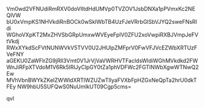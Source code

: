 Vm0wd2VFNUdiRmRXV0doVlltdHdUMVp0TVZOV1JsbDNXa1pPVmxKc2NEQlVW
bU0xVmpKS1NHVkdiRnBOCk0wSklWbTB4UzFJeVRrbGlSbVJYQ2sweFNsRldi
WGhoVXpKT2MxZHVSbGRpUmxwWVEyeFplV0ZFU2xoVwpiRXBJVmpJeFVtVkdj
RWxXYkdScFVtNUNWVkV5TVV0U2JHUlpZMFprV0FwVFJVcEZWbXRTUzFVeFNY
aGEKU0ZaWFlrZG9jRll3Vmt0V1JrVjVaVWRHVTFacldsWldiWGhMVkdkd2FW
WnJiRFpXTVdoM1V6Rk5lRlJyClpGY0tZa1phVDFWc2FGTlNWbXgwWTNwQ2Ew
MVhVbnBWYkZKelZWWldXRTlWZUZwTlIyaFVXbFpHZGxNeQpTa2hrU0dkTFEy
NW9hbU5SUFQwS0NuUmlkUT09Cgp5cms=

qvl